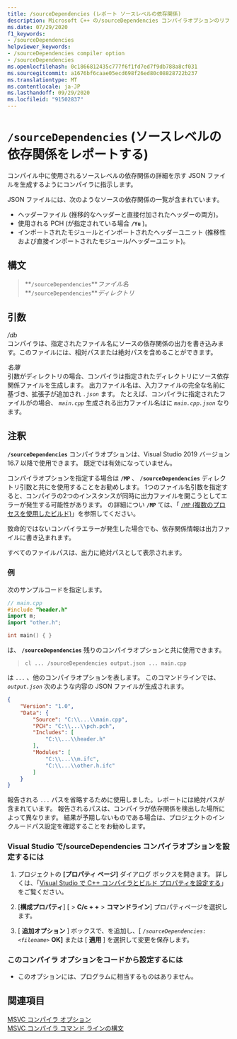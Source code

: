 ```yaml
---
title: /sourceDependencies (レポート ソースレベルの依存関係)
description: Microsoft C++ の/sourceDependencies コンパイラオプションのリファレンスガイドです。
ms.date: 07/29/2020
f1_keywords:
- /sourceDependencies
helpviewer_keywords:
- /sourceDependencies compiler option
- /sourceDependencies
ms.openlocfilehash: 0c1866812435c777f6f1fd7ed7f9db788a8cf031
ms.sourcegitcommit: a1676bf6caae05ecd698f26ed80c08828722b237
ms.translationtype: MT
ms.contentlocale: ja-JP
ms.lasthandoff: 09/29/2020
ms.locfileid: "91502837"
---
```

# <a name="sourcedependencies-report-source-level-dependencies"></a>`/sourceDependencies` (ソースレベルの依存関係をレポートする)

コンパイル中に使用されるソースレベルの依存関係の詳細を示す JSON ファイルを生成するようにコンパイラに指示します。

JSON ファイルには、次のようなソースの依存関係の一覧が含まれています。

- ヘッダーファイル (推移的なヘッダーと直接付加されたヘッダーの両方)。
- 使用される PCH (が指定されている場合 **`/Yu`** )。
- インポートされたモジュールとインポートされたヘッダーユニット (推移性および直接インポートされたモジュール/ヘッダーユニット)。

## <a name="syntax"></a>構文

> **`/sourceDependencies`***ファイル名*\
> **`/sourceDependencies`***ディレクトリ*

## <a name="arguments"></a>引数

*/db*\
コンパイラは、指定されたファイル名にソースの依存関係の出力を書き込みます。このファイルには、相対パスまたは絶対パスを含めることができます。

*名簿*\
引数がディレクトリの場合、コンパイラは指定されたディレクトリにソース依存関係ファイルを生成します。 出力ファイル名は、入力ファイルの完全な名前に基づき、拡張子が追加され *`.json`* ます。 たとえば、コンパイラに指定されたファイルがの場合、 *`main.cpp`* 生成される出力ファイル名はに *`main.cpp.json`* なります。

## <a name="remarks"></a>注釈

**`/sourceDependencies`** コンパイラオプションは、Visual Studio 2019 バージョン16.7 以降で使用できます。 既定では有効になっていません。

コンパイラオプションを指定する場合は **`/MP`** 、 **`/sourceDependencies`** ディレクトリ引数と共にを使用することをお勧めします。 1つのファイル名引数を指定すると、コンパイラの2つのインスタンスが同時に出力ファイルを開こうとしてエラーが発生する可能性があります。 の詳細につい **`/MP`** ては、「 [ `/MP` (複数のプロセスを使用したビルド)](mp-build-with-multiple-processes.md)」を参照してください。

致命的ではないコンパイラエラーが発生した場合でも、依存関係情報は出力ファイルに書き込まれます。

すべてのファイルパスは、出力に絶対パスとして表示されます。

### <a name="examples"></a>例

次のサンプルコードを指定します。

```cpp
// main.cpp
#include "header.h"
import m;
import "other.h";

int main() { }
```

は、 **`/sourceDependencies`** 残りのコンパイラオプションと共に使用できます。

> `cl ... /sourceDependencies output.json ... main.cpp`

は `...` 、他のコンパイラオプションを表します。 このコマンドラインでは、 *`output.json`* 次のような内容の JSON ファイルが生成されます。

```JSON
{
    "Version": "1.0",
    "Data": {
        "Source": "C:\\...\\main.cpp",
        "PCH": "C:\\...\\pch.pch",
        "Includes": [
            "C:\\...\\header.h"
        ],
        "Modules": [
            "C:\\...\\m.ifc",
            "C:\\...\\other.h.ifc"
        ]
    }
}
```

報告される `...` パスを省略するために使用しました。レポートには絶対パスが含まれています。 報告されるパスは、コンパイラが依存関係を検出した場所によって異なります。 結果が予期しないものである場合は、プロジェクトのインクルードパス設定を確認することをお勧めします。

### <a name="to-set-the-sourcedependencies-compiler-option-in-visual-studio"></a>Visual Studio で/sourceDependencies コンパイラオプションを設定するには

1. プロジェクトの **[プロパティ ページ]** ダイアログ ボックスを開きます。 詳しくは、「[Visual Studio で C++ コンパイラとビルド プロパティを設定する](../working-with-project-properties.md)」をご覧ください。

1. [**構成プロパティ**] [  >  **C/c + +**  >  **コマンドライン**] プロパティページを選択します。

1. [ **追加オプション** ] ボックスで、を追加し、[ *`/sourceDependencies: <filename>`* **OK]** または [ **適用** ] を選択して変更を保存します。

### <a name="to-set-this-compiler-option-programmatically"></a>このコンパイラ オプションをコードから設定するには

- このオプションには、プログラムに相当するものはありません。

## <a name="see-also"></a>関連項目

[MSVC コンパイラ オプション](compiler-options.md)<br/>
[MSVC コンパイラ コマンド ラインの構文](compiler-command-line-syntax.md)<br/>
